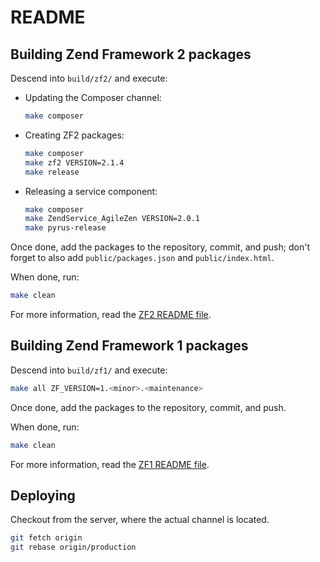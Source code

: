 README
======

Building Zend Framework 2 packages
----------------------------------

Descend into `build/zf2/` and execute:

- Updating the Composer channel:

  ```sh
  make composer
  ```

- Creating ZF2 packages:

  ```sh
  make composer
  make zf2 VERSION=2.1.4
  make release
  ```

- Releasing a service component:

  ```sh
  make composer
  make ZendService_AgileZen VERSION=2.0.1
  make pyrus-release
  ```

Once done, add the packages to the repository, commit, and push; don't forget to
also add `public/packages.json` and `public/index.html`.

When done, run:

```sh
make clean
```

For more information, read the [ZF2 README file](build/zf2/README.md).

Building Zend Framework 1 packages
----------------------------------

Descend into `build/zf1/` and execute:

```sh
make all ZF_VERSION=1.<minor>.<maintenance>
```

Once done, add the packages to the repository, commit, and push.

When done, run:

```sh
make clean
```

For more information, read the [ZF1 README file](build/zf1/README.md).
 
Deploying
---------

Checkout from the server, where the actual channel is located.

```sh
git fetch origin
git rebase origin/production
```
